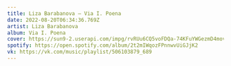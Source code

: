 ```yaml
---
title: Liza Barabanova — Via I. Poena
date: 2022-08-20T06:34:36.769Z
artist: Liza Barabanova
album: Via I. Poena
cover: https://sun9-2.userapi.com/impg/rvRUu6CQ5voFDQa-74KFuYWGezmD4movstVLPg/cWbqRLwj-0Q.jpg?size=1280x1280&quality=96&sign=0c17bb6df5ef18f1350c583452e8f4bd&type=album
spotify: https://open.spotify.com/album/2t2mIWqozFPnnwvUiGJjK2
vk: https://vk.com/music/playlist/506103879_689
---
```

